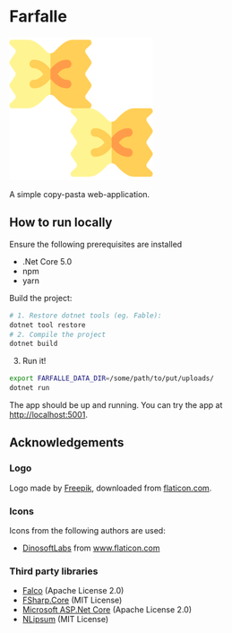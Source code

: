 # Farfalle

![Farfalle logo](Farfalle/wwwroot/images/farfalle-256px.png)

A simple copy-pasta web-application.

## How to run locally

Ensure the following prerequisites are installed 

 - .Net Core 5.0
 - npm
 - yarn

Build the project:

~~~sh
# 1. Restore dotnet tools (eg. Fable):
dotnet tool restore
# 2. Compile the project
dotnet build
~~~

3. Run it!

~~~sh
export FARFALLE_DATA_DIR=/some/path/to/put/uploads/
dotnet run
~~~

The app should be up and running. You can try the app at <http://localhost:5001>.

## Acknowledgements

### Logo

Logo made by [Freepik](https://www.flaticon.com/authors/freepik), downloaded from [flaticon.com](https://www.flaticon.com/free-icon/farfalle_4162121).

### Icons

Icons from the following authors are used:

 - <a href="https://www.flaticon.com/authors/dinosoftlabs" title="DinosoftLabs">DinosoftLabs</a> from <a href="https://www.flaticon.com/" title="Flaticon">www.flaticon.com</a>

### Third party libraries

 - [Falco](https://github.com/pimbrouwers/Falco) (Apache License 2.0)
 - [FSharp.Core](https://github.com/dotnet/fsharp) (MIT License)
 - [Microsoft ASP.Net Core](https://github.com/dotnet/aspnetcore) (Apache License 2.0)
 - [NLipsum](https://github.com/alexcpendleton/NLipsum) (MIT License)

